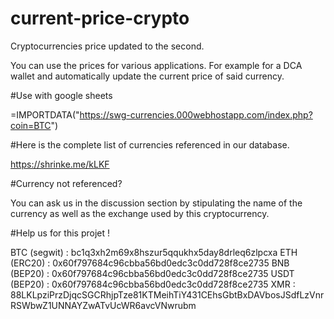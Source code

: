 # current-price-crypto
Cryptocurrencies price updated to the second.

You can use the prices for various applications.
For example for a DCA wallet and automatically update the current price of said currency.

#Use with google sheets

=IMPORTDATA("https://swg-currencies.000webhostapp.com/index.php?coin=BTC")

#Here is the complete list of currencies referenced in our database.

https://shrinke.me/kLKF

#Currency not referenced?

You can ask us in the discussion section by stipulating the name of the currency as well as the exchange used by this cryptocurrency.

#Help us for this projet !

BTC (segwit) : bc1q3xh2m69x8hszur5qqukhx5day8drleq6zlpcxa
ETH (ERC20) : 0x60f797684c96cbba56bd0edc3c0dd728f8ce2735
BNB (BEP20) : 0x60f797684c96cbba56bd0edc3c0dd728f8ce2735
USDT (BEP20) : 0x60f797684c96cbba56bd0edc3c0dd728f8ce2735
XMR : 88LKLpziPrzDjqcSGCRhjpTze81KTMeihTiY431CEhsGbtBxDAVbosJSdfLzVnrRSWbwZ1UNNAYZwATvUcWR6avcVNwrubm

